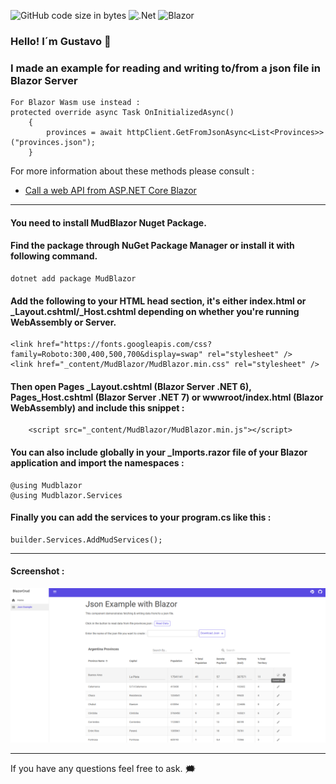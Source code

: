 ![GitHub code size in bytes](https://img.shields.io/github/languages/code-size/gusroitman/Blazor_Json?logoColor=red)
![.Net](https://img.shields.io/badge/.NET-5C2D91?logo=.net&logoColor=white)
![Blazor](https://img.shields.io/badge/blazor-%235C2D91.svg?logo=blazor&logoColor=white)
### Hello! I´m Gustavo :wave: 

### I made an example for reading and writing to/from a json file in Blazor Server


```
For Blazor Wasm use instead :
protected override async Task OnInitializedAsync()
    {
        provinces = await httpClient.GetFromJsonAsync<List<Provinces>>("provinces.json");
    }
```
For more information about these methods please consult :
* [Call a web API from ASP.NET Core Blazor](https://learn.microsoft.com/en-us/aspnet/core/blazor/call-web-api?view=aspnetcore-7.0&pivots=webassembly)

---
#### You need to install MudBlazor Nuget Package.
#### Find the package through NuGet Package Manager or install it with following command.
```
dotnet add package MudBlazor
```

#### Add the following to your HTML head section, it's either index.html or _Layout.cshtml/_Host.cshtml depending on whether you're running WebAssembly or Server.
```
<link href="https://fonts.googleapis.com/css?family=Roboto:300,400,500,700&display=swap" rel="stylesheet" />
<link href="_content/MudBlazor/MudBlazor.min.css" rel="stylesheet" />
```

#### Then open Pages \_Layout.cshtml (Blazor Server .NET 6), Pages\_Host.cshtml (Blazor Server .NET 7) or wwwroot/index.html (Blazor WebAssembly) and include this snippet :
```
    <script src="_content/MudBlazor/MudBlazor.min.js"></script>
```

#### You can also include globally in your _Imports.razor file of your Blazor application and import the namespaces :
```
@using Mudblazor
@using Mudblazor.Services
```

#### Finally you can add the services to your program.cs like this :

```
builder.Services.AddMudServices();
```

___
#### Screenshot :

![This is an image](https://github.com/gusroitman/Blazor_Json/blob/master/wwwroot/images/example1.png)

---
If you have any questions feel free to ask. :right_anger_bubble:
